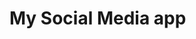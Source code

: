 # My Social Media app

<!-- Updates -->

<!-- ## Install node modules in root folder for react

yarn install

## .env variable for frontend

REACT_APP_PUBLIC_FOLDER

## then run

Yarn Start

## Install node modules in server and socket

npm install

## .env variable for server

PORT, MONGO_URL, JWT_KEY

## then run server and socket seperatly

npm start -->
